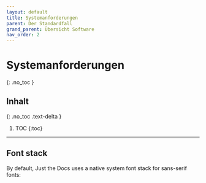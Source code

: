 ```yaml
---
layout: default
title: Systemanforderungen
parent: Der Standardfall
grand_parent: Übersicht Software
nav_order: 2
---
```


# Systemanforderungen
{: .no_toc }

## Inhalt
{: .no_toc .text-delta }

1. TOC
{:toc}

---

## Font stack

By default, Just the Docs uses a native system font stack for sans-serif fonts:
